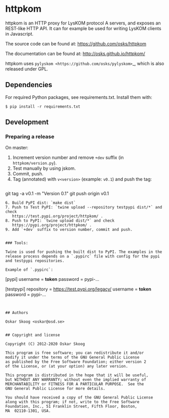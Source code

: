 # httpkom

httpkom is an HTTP proxy for LysKOM protocol A servers, and exposes an
REST-like HTTP API. It can for example be used for writing LysKOM
clients in Javascript.

The source code can be found at: https://github.com/osks/httpkom

The documentation can be found at: http://osks.github.io/httpkom/

httpkom uses `pylyskom <https://github.com/osks/pylyskom>`_, which
is also released under GPL.


## Dependencies

For required Python packages, see requirements.txt. Install them with:

    $ pip install -r requirements.txt


## Development

### Preparing a release

On master:

1. Increment version number and remove `+dev` suffix
   (in `httpkom/version.py`).
2. Test manually by using jskom.
3. Commit, push.
5. Tag (annotated) with `v<version>` (example: `v0.1`) and push the tag:
   ```
git tag -a v0.1 -m "Version 0.1"
git push origin v0.1
```
6. Build PyPI dist: `make dist`
7. Push to Test PyPI: `twine upload --repository testpypi dist/*` and check
   https://test.pypi.org/project/httpkom/ .
8. Push to PyPI: `twine upload dist/*` and check
   https://pypi.org/project/httpkom/ .
9. Add `+dev` suffix to version number, commit and push.


### Tools:

Twine is used for pushing the built dist to PyPI. The examples in the
release process depends on a `.pypirc` file with config for the pypi
and testpypi repositories.

Example of `.pypirc`:
```
[pypi]
username = __token__
password = pypi-...

[testpypi]
repository = https://test.pypi.org/legacy/
username = __token__
password = pypi-...
```


## Authors

Oskar Skoog <oskar@osd.se>


## Copyright and license

Copyright (C) 2012-2020 Oskar Skoog

This program is free software; you can redistribute it and/or
modify it under the terms of the GNU General Public License
as published by the Free Software Foundation; either version 2
of the License, or (at your option) any later version.

This program is distributed in the hope that it will be useful,
but WITHOUT ANY WARRANTY; without even the implied warranty of
MERCHANTABILITY or FITNESS FOR A PARTICULAR PURPOSE.  See the
GNU General Public License for more details.

You should have received a copy of the GNU General Public License
along with this program; if not, write to the Free Software
Foundation, Inc., 51 Franklin Street, Fifth Floor, Boston,
MA  02110-1301, USA.
